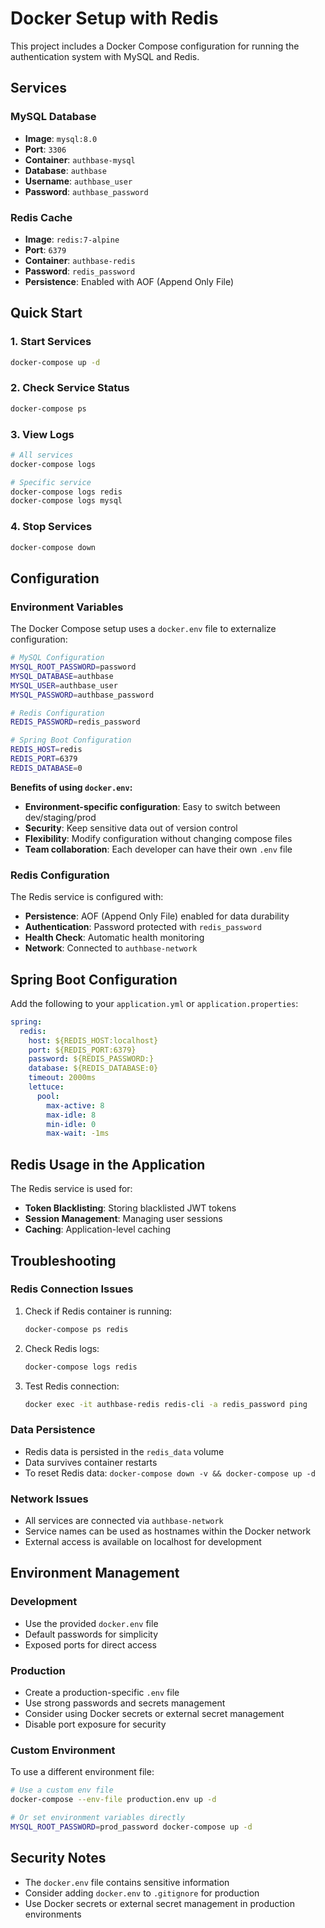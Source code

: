 # Docker Setup with Redis

This project includes a Docker Compose configuration for running the authentication system with MySQL and Redis.

## Services

### MySQL Database

- **Image**: `mysql:8.0`
- **Port**: `3306`
- **Container**: `authbase-mysql`
- **Database**: `authbase`
- **Username**: `authbase_user`
- **Password**: `authbase_password`

### Redis Cache

- **Image**: `redis:7-alpine`
- **Port**: `6379`
- **Container**: `authbase-redis`
- **Password**: `redis_password`
- **Persistence**: Enabled with AOF (Append Only File)

## Quick Start

### 1. Start Services

```bash
docker-compose up -d
```

### 2. Check Service Status

```bash
docker-compose ps
```

### 3. View Logs

```bash
# All services
docker-compose logs

# Specific service
docker-compose logs redis
docker-compose logs mysql
```

### 4. Stop Services

```bash
docker-compose down
```

## Configuration

### Environment Variables

The Docker Compose setup uses a `docker.env` file to externalize configuration:

```bash
# MySQL Configuration
MYSQL_ROOT_PASSWORD=password
MYSQL_DATABASE=authbase
MYSQL_USER=authbase_user
MYSQL_PASSWORD=authbase_password

# Redis Configuration
REDIS_PASSWORD=redis_password

# Spring Boot Configuration
REDIS_HOST=redis
REDIS_PORT=6379
REDIS_DATABASE=0
```

**Benefits of using `docker.env`:**

- **Environment-specific configuration**: Easy to switch between dev/staging/prod
- **Security**: Keep sensitive data out of version control
- **Flexibility**: Modify configuration without changing compose files
- **Team collaboration**: Each developer can have their own `.env` file

### Redis Configuration

The Redis service is configured with:

- **Persistence**: AOF (Append Only File) enabled for data durability
- **Authentication**: Password protected with `redis_password`
- **Health Check**: Automatic health monitoring
- **Network**: Connected to `authbase-network`

## Spring Boot Configuration

Add the following to your `application.yml` or `application.properties`:

```yaml
spring:
  redis:
    host: ${REDIS_HOST:localhost}
    port: ${REDIS_PORT:6379}
    password: ${REDIS_PASSWORD:}
    database: ${REDIS_DATABASE:0}
    timeout: 2000ms
    lettuce:
      pool:
        max-active: 8
        max-idle: 8
        min-idle: 0
        max-wait: -1ms
```

## Redis Usage in the Application

The Redis service is used for:

- **Token Blacklisting**: Storing blacklisted JWT tokens
- **Session Management**: Managing user sessions
- **Caching**: Application-level caching

## Troubleshooting

### Redis Connection Issues

1. Check if Redis container is running:

   ```bash
   docker-compose ps redis
   ```

2. Check Redis logs:

   ```bash
   docker-compose logs redis
   ```

3. Test Redis connection:
   ```bash
   docker exec -it authbase-redis redis-cli -a redis_password ping
   ```

### Data Persistence

- Redis data is persisted in the `redis_data` volume
- Data survives container restarts
- To reset Redis data: `docker-compose down -v && docker-compose up -d`

### Network Issues

- All services are connected via `authbase-network`
- Service names can be used as hostnames within the Docker network
- External access is available on localhost for development

## Environment Management

### Development

- Use the provided `docker.env` file
- Default passwords for simplicity
- Exposed ports for direct access

### Production

- Create a production-specific `.env` file
- Use strong passwords and secrets management
- Consider using Docker secrets or external secret management
- Disable port exposure for security

### Custom Environment

To use a different environment file:

```bash
# Use a custom env file
docker-compose --env-file production.env up -d

# Or set environment variables directly
MYSQL_ROOT_PASSWORD=prod_password docker-compose up -d
```

## Security Notes

- The `docker.env` file contains sensitive information
- Consider adding `docker.env` to `.gitignore` for production
- Use Docker secrets or external secret management in production environments
